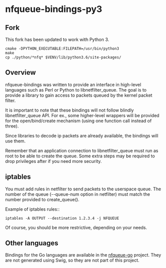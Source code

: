 # nfqueue-bindings-py3

## Fork

This fork has been updated to work with Python 3.

```
cmake -DPYTHON_EXECUTABLE:FILEPATH=/usr/bin/python3
make
cp ./python/*nfq* $VENV/lib/python3.6/site-packages/
```

## Overview

nfqueue-bindings was written to provide an interface in high-level
languages such as Perl or Python to libnetfilter_queue.
The goal is to provide a library to gain access to packets queued by
the kernel packet filter.

It is important to note that these bindings will not follow blindly
libnetfilter_queue API. For ex., some higher-level wrappers will be provided
for the open/bind/create mechanism (using one function call instead of
three).

Since libraries to decode ip packets are already available, the bindings
will use them.

Remember that an application connection to libnetfilter_queue must run as
root to be able to create the queue. Some extra steps may be required
to drop privileges after if you need more security.

## iptables

You must add rules in netfilter to send packets to the userspace queue.
The number of the queue (--queue-num option in netfilter) must match the
number provided to create_queue().

Example of iptables rules::

    iptables -A OUTPUT --destination 1.2.3.4 -j NFQUEUE

Of course, you should be more restrictive, depending on your needs.

## Other languages

Bindings for the Go languages are available in the
[nfqueue-go](https://github.com/chifflier/nfqueue-go) project. They are not
generated using Swig, so they are not part of this project.
